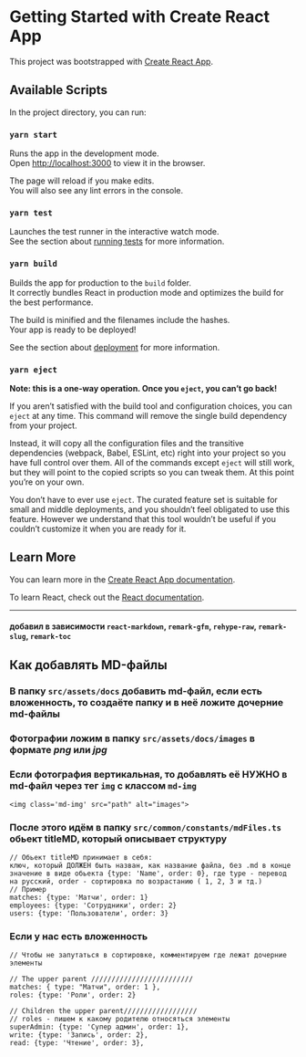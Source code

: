 # Getting Started with Create React App

This project was bootstrapped with [Create React App](https://github.com/facebook/create-react-app).

## Available Scripts

In the project directory, you can run:

### `yarn start`

Runs the app in the development mode.\
Open [http://localhost:3000](http://localhost:3000) to view it in the browser.

The page will reload if you make edits.\
You will also see any lint errors in the console.

### `yarn test`

Launches the test runner in the interactive watch mode.\
See the section about [running tests](https://facebook.github.io/create-react-app/docs/running-tests) for more information.

### `yarn build`

Builds the app for production to the `build` folder.\
It correctly bundles React in production mode and optimizes the build for the best performance.

The build is minified and the filenames include the hashes.\
Your app is ready to be deployed!

See the section about [deployment](https://facebook.github.io/create-react-app/docs/deployment) for more information.

### `yarn eject`

**Note: this is a one-way operation. Once you `eject`, you can’t go back!**

If you aren’t satisfied with the build tool and configuration choices, you can `eject` at any time. This command will remove the single build dependency from your project.

Instead, it will copy all the configuration files and the transitive dependencies (webpack, Babel, ESLint, etc) right into your project so you have full control over them. All of the commands except `eject` will still work, but they will point to the copied scripts so you can tweak them. At this point you’re on your own.

You don’t have to ever use `eject`. The curated feature set is suitable for small and middle deployments, and you shouldn’t feel obligated to use this feature. However we understand that this tool wouldn’t be useful if you couldn’t customize it when you are ready for it.

## Learn More

You can learn more in the [Create React App documentation](https://facebook.github.io/create-react-app/docs/getting-started).

To learn React, check out the [React documentation](https://reactjs.org/).

---
#### добавил в зависимости `react-markdown`, `remark-gfm`, `rehype-raw`, `remark-slug`, `remark-toc`

## Как добавлять MD-файлы

### В папку `src/assets/docs` добавить md-файл, если есть вложенность, то создаёте папку и в неё ложите дочерние md-файлы

### Фотографии ложим в папку `src/assets/docs/images` в формате *png* или *jpg*

### Если фотография вертикальная, то добавлять её НУЖНО в md-файл через тег `img` с классом `md-img`
    <img class='md-img' src="path" alt="images">   

### После этого идём в папку `src/common/constants/mdFiles.ts` обьект titleMD, который описывает структуру

    // Обьект titleMD принимает в себя: 
    ключ, который ДОЛЖЕН быть назван, как название файла, без .md в конце
    значение в виде обьекта {type: 'Name', order: 0}, где type - перевод на русский, order - сортировка по возрастанию ( 1, 2, 3 и тд.)
    // Пример
    matches: {type: 'Матчи', order: 1}
    employees: {type: 'Сотрудники', order: 2}
    users: {type: 'Пользователи', order: 3}

### Если у нас есть вложенность

    // Чтобы не запутаться в сортировке, комментируем где лежат дочерние элементы

    // The upper parent /////////////////////////
    matches: { type: "Матчи", order: 1 },
    roles: {type: 'Роли', order: 2}

    // Children the upper parent//////////////////
    // roles - пишем к какому родителю относяться элементы
    superAdmin: {type: 'Супер админ', order: 1},
    write: {type: 'Запись', order: 2},
    read: {type: 'Чтение', order: 3},
